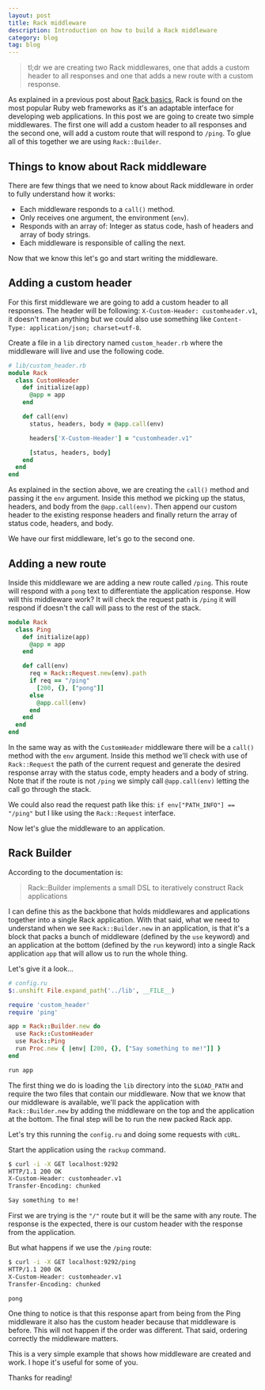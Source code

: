 ```yaml
---
layout: post
title: Rack middleware
description: Introduction on how to build a Rack middleware
category: blog
tag: blog
---
```


> tl;dr we are creating two Rack middlewares, one that adds a custom header to
> all responses and one that adds a new route with a custom response.

As explained in a previous post about [Rack basics][rack-basics], Rack is found
on the most popular Ruby web frameworks as it's an adaptable interface for
developing web applications. In this post we are going to create two simple
middlewares. The first one will add a custom header to all responses and the
second one, will add a custom route that will respond to `/ping`. To glue all of
this together we are using `Rack::Builder`.

## Things to know about Rack middleware

There are few things that we need to know about Rack middleware in order to
fully understand how it works:

- Each middleware responds to a `call()` method.
- Only receives one argument, the environment (`env`).
- Responds with an array of: Integer as status code, hash of headers and array
  of body strings.
- Each middleware is responsible of calling the next.

Now that we know this let's go and start writing the middleware.

## Adding a custom header

For this first middleware we are going to add a custom header to all responses.
The header will be following: `X-Custom-Header: customheader.v1`, it doesn't
mean anything but we could also use something like `Content-Type:
application/json; charset=utf-8`.

Create a file in a `lib` directory named `custom_header.rb` where the middleware
will live and use the following code.

```ruby
# lib/custom_header.rb
module Rack
  class CustomHeader
    def initialize(app)
      @app = app
    end

    def call(env)
      status, headers, body = @app.call(env)

      headers['X-Custom-Header'] = "customheader.v1"

      [status, headers, body]
    end
  end
end
```

As explained in the section above, we are creating the `call()` method and
passing it the `env` argument. Inside this method we picking up the status,
headers, and body from the `@app.call(env)`. Then append our custom header to
the existing response headers and finally return the array of status code,
headers, and body.

We have our first middleware, let's go to the second one.

## Adding a new route

Inside this middleware we are adding a new route called `/ping`. This route will
respond with a `pong` text to differentiate the application response. How will
this middleware work? It will check the request path is `/ping` it will
respond if doesn't the call will pass to the rest of the stack.

```ruby
module Rack
  class Ping
    def initialize(app)
      @app = app
    end

    def call(env)
      req = Rack::Request.new(env).path
      if req == "/ping"
        [200, {}, ["pong"]]
      else
        @app.call(env)
      end
    end
  end
end
```

In the same way as with the `CustomHeader` middleware there will be a `call()`
method with the `env` argument. Inside this method we'll check with use of
`Rack::Request` the path of the current request and generate the desired
response array with the status code, empty headers and a body of string. Note
that if the route is not `/ping` we simply call `@app.call(env)` letting the
call go through the stack.

We could also read the request path like this: `if env["PATH_INFO"] == "/ping"`
but I like using the `Rack::Request` interface.

Now let's glue the middleware to an application.

## Rack Builder

According to the documentation is:

> Rack::Builder implements a small DSL to iteratively construct Rack
> applications

I can define this as the backbone that holds middlewares and applications
together into a single Rack application. With that said, what we need to
understand when we see `Rack::Builder.new` in an application, is that it's a
block that packs a bunch of middleware (defined by the `use` keyword) and an
application at the bottom (defined by the `run` keyword) into a single Rack
application `app` that will allow us to run the whole thing.

Let's give it a look...

```ruby
# config.ru
$:.unshift File.expand_path('../lib', __FILE__)

require 'custom_header'
require 'ping'

app = Rack::Builder.new do
  use Rack::CustomHeader
  use Rack::Ping
  run Proc.new { |env| [200, {}, ["Say something to me!"]] }
end

run app
```

The first thing we do is loading the `lib` directory into the `$LOAD_PATH` and
require the two files that contain our middleware. Now that we know that our
middleware is available, we'll pack the application with `Rack::Builder.new` by
adding the middleware on the top and the application at the bottom. The final
step will be to run the new packed Rack app.

Let's try this running the `config.ru` and doing some requests with `cURL`.

Start the application using the `rackup` command.

```bash
$ curl -i -X GET localhost:9292
HTTP/1.1 200 OK
X-Custom-Header: customheader.v1
Transfer-Encoding: chunked

Say something to me!
```

First we are trying is the `"/"` route but it will be the same with any route.
The response is the expected, there is our custom header with the response from
the application.

But what happens if we use the `/ping` route:

```bash
$ curl -i -X GET localhost:9292/ping
HTTP/1.1 200 OK
X-Custom-Header: customheader.v1
Transfer-Encoding: chunked

pong
```

One thing to notice is that this response apart from being from the Ping
middleware it also has the custom header because that middleware is before. This
will not happen if the order was different. That said, ordering correctly the
middleware matters.

This is a very simple example that shows how middleware are created and work. I
hope it's useful for some of you.

Thanks for reading!

[rack-basics]: http://albertogrespan.com/blog/rack-basics/
